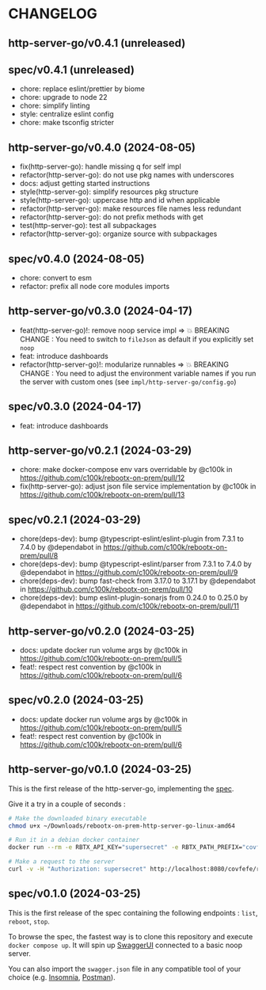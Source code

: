 # CHANGELOG

## http-server-go/v0.4.1 (unreleased)

## spec/v0.4.1 (unreleased)

* chore: replace eslint/prettier by biome
* chore: upgrade to node 22
* chore: simplify linting
* style: centralize eslint config
* chore: make tsconfig stricter

## http-server-go/v0.4.0 (2024-08-05)

* fix(http-server-go): handle missing q for self impl
* refactor(http-server-go): do not use pkg names with underscores
* docs: adjust getting started instructions
* style(http-server-go): simplify resources pkg structure
* style(http-server-go): uppercase http and id when applicable
* refactor(http-server-go): make resources file names less redundant
* refactor(http-server-go): do not prefix methods with get
* test(http-server-go): test all subpackages
* refactor(http-server-go): organize source with subpackages

## spec/v0.4.0 (2024-08-05)

* chore: convert to esm
* refactor: prefix all node core modules imports

## http-server-go/v0.3.0 (2024-04-17)

* feat(http-server-go)!: remove noop service impl => 💥 BREAKING CHANGE : You need to switch to `fileJson` as default if you explicitly set `noop`
* feat: introduce dashboards
* refactor(http-server-go)!: modularize runnables => 💥 BREAKING CHANGE : You need to adjust the environment variable names if you run the server with custom ones (see `impl/http-server-go/config.go`)

## spec/v0.3.0 (2024-04-17)

* feat: introduce dashboards

## http-server-go/v0.2.1 (2024-03-29)

* chore: make docker-compose env vars overridable by @c100k in https://github.com/c100k/rebootx-on-prem/pull/12
* fix(http-server-go): adjust json file service implementation by @c100k in https://github.com/c100k/rebootx-on-prem/pull/13

## spec/v0.2.1 (2024-03-29)

* chore(deps-dev): bump @typescript-eslint/eslint-plugin from 7.3.1 to 7.4.0 by @dependabot in https://github.com/c100k/rebootx-on-prem/pull/8
* chore(deps-dev): bump @typescript-eslint/parser from 7.3.1 to 7.4.0 by @dependabot in https://github.com/c100k/rebootx-on-prem/pull/9
* chore(deps-dev): bump fast-check from 3.17.0 to 3.17.1 by @dependabot in https://github.com/c100k/rebootx-on-prem/pull/10
* chore(deps-dev): bump eslint-plugin-sonarjs from 0.24.0 to 0.25.0 by @dependabot in https://github.com/c100k/rebootx-on-prem/pull/11

## http-server-go/v0.2.0 (2024-03-25)

* docs: update docker run volume args by @c100k in https://github.com/c100k/rebootx-on-prem/pull/5
* feat!: respect rest convention by @c100k in https://github.com/c100k/rebootx-on-prem/pull/6

## spec/v0.2.0 (2024-03-25)

* docs: update docker run volume args by @c100k in https://github.com/c100k/rebootx-on-prem/pull/5
* feat!: respect rest convention by @c100k in https://github.com/c100k/rebootx-on-prem/pull/6

## http-server-go/v0.1.0 (2024-03-25)

This is the first release of the http-server-go, implementing the [spec](https://github.com/c100k/rebootx-on-prem/releases/tag/spec%2Fv0.1.0).

Give it a try in a couple of seconds :

```sh
# Make the downloaded binary executable
chmod u+x ~/Downloads/rebootx-on-prem-http-server-go-linux-amd64

# Run it in a debian docker container
docker run --rm -e RBTX_API_KEY="supersecret" -e RBTX_PATH_PREFIX="covfefe" -p "8080:8080" -v ~/Downloads/rebootx-on-prem-http-server-go-linux-amd64:/http-server-go debian:latest /http-server-go

# Make a request to the server
curl -v -H "Authorization: supersecret" http://localhost:8080/covfefe/runnables
```

## spec/v0.1.0 (2024-03-25)

This is the first release of the spec containing the following endpoints : `list`, `reboot`, `stop`.

To browse the spec, the fastest way is to clone this repository and execute `docker compose up`. It will spin up [SwaggerUI](https://swagger.io/tools/swagger-ui) connected to a basic noop server.

You can also import the `swagger.json` file in any compatible tool of your choice (e.g. [Insomnia](https://github.com/Kong/insomnia/releases), [Postman](https://github.com/postmanlabs)).
